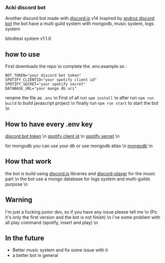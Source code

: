 ### Acki discord bot

Another discord bot made with [discord.js](https://github.com/discordjs/discord.js) v14
Inspired by [androz discord bot](https://github.com/Androz2091/discord-music-bot)
the bot have a multi guild system with mongodb, music system, logs system

blindtest system v1.1.0

## how to use

First downloads the repo \n
complete the .env.example as :

```
BOT_TOKEN="your discord bot token"
SPOTIFY_CLIENTID="your spotify client id"
SPOTIFY_SECRET="your spotify secret"
DATABASE_URL="your mango db uri"
```

rename the file as `.env` \n
First of all run `npm install` \n
after run `npm run build` to build javascript project \n
finally run `npm run start` to start the bot \n

## How to have every .env key
[discord bot token](https://discord.com/developers/applications) \n
[spotify client id](https://developer.spotify.com/dashboard) \n
[spotify secret](https://developer.spotify.com/dashboard) \n

for mongodb you can use your db or use mongodb atlas \n
[mongodb](https://www.mongodb.com/fr-fr) \n

## How that work
the bot is build using [discord.js](https://github.com/discordjs/discord.js) libraries and [discord-player](https://github.com/Androz2091/discord-player) for the music part \n
the bot use a mongo database for logs system and multi-guilds purpose \n


## Warning
I'm just a fucking junior dev, so if you have any issue please tell me \n
(Ps: it's only the first version and the bot is not finish) \n
i've some problem with all play command (spotify, insert and play) \n


## In the future
* Better music system and fix some issue with it
* a better bot in general